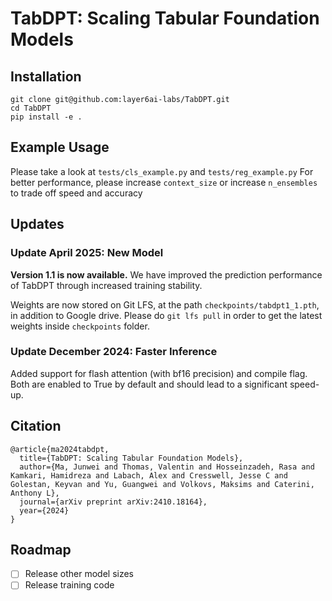 # TabDPT: Scaling Tabular Foundation Models

## Installation
```
git clone git@github.com:layer6ai-labs/TabDPT.git
cd TabDPT
pip install -e .
```

## Example Usage 
Please take a look at `tests/cls_example.py` and `tests/reg_example.py`
For better performance, please increase `context_size` or increase `n_ensembles` to trade off speed and accuracy

## Updates

### Update April 2025: New Model
**Version 1.1 is now available.** We have improved the prediction performance of TabDPT through increased training stability.

Weights are now stored on Git LFS, at the path `checkpoints/tabdpt1_1.pth`, in addition to Google drive.
Please do `git lfs pull` in order to get the latest weights inside `checkpoints` folder.

### Update December 2024: Faster Inference
Added support for flash attention (with bf16 precision) and compile flag. Both are enabled to True by default and should lead to a significant speed-up.

## Citation
```
@article{ma2024tabdpt,
  title={TabDPT: Scaling Tabular Foundation Models},
  author={Ma, Junwei and Thomas, Valentin and Hosseinzadeh, Rasa and Kamkari, Hamidreza and Labach, Alex and Cresswell, Jesse C and Golestan, Keyvan and Yu, Guangwei and Volkovs, Maksims and Caterini, Anthony L},
  journal={arXiv preprint arXiv:2410.18164},
  year={2024}
}
```

## Roadmap
- [ ] Release other model sizes
- [ ] Release training code
